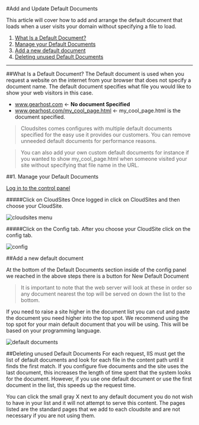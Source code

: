 #Add and Update Default Documents

This article will cover how to add and arrange the default document that loads when a user visits your domain without specifying a file to load.

1. [What Is a Default Document?](https://www.gearhost.com/documentation/manage-default-documents#user-content-what-is-a-default-document?)
2. [Manage your Default Documents](https://www.gearhost.com/documentation/manage-default-documents#user-content-manage-your-default-documents)
3. [Add a new default document](https://www.gearhost.com/documentation/manage-default-documents#user-content-add-a-new-default-document)
4. [Deleting unused Default Documents](https://www.gearhost.com/documentation/manage-default-documents#user-content-deleting-unused-default-documents)



***

##What Is a Default Document?
The Default document is used when you request a website on the internet from your browser that does not specify a document name. The default document specifies what file you would like to show your web visitors in this case.   

- www.gearhost.com <- **No document Specified**
- www.gearhost.com/my_cool_page.html <- my_cool_page.html is the document specified.

>Cloudsites comes configures with multiple default documents specified for the easy use it provides our customers. You can remove unneeded default documents for performance reasons.  

>You can also add your own custom default documents for instance if you wanted to show my_cool_page.html when someone visited your site without specifying that file name in the URL.


##1. Manage your Default Documents
 
[Log in to the control panel][Login-Link]

#####Click on CloudSites
Once logged in click on CloudSites and then choose your CloudSite.

![cloudsites menu][menu-cloudsites]

#####Click on the Config tab.
After you choose your CloudSite click on the config tab. 

![config][tab-config]

##Add a new default document

At the bottom of the Default Documents section inside of the config panel we reached in the above steps there is a button for New Default Document

>It is important to note that the web server will look at these in order so any document nearest the top will be served on down the list to the bottom.

If you need to raise a site higher in the document list you can cut and paste the document you need higher into the top spot.  We recommend using the top spot for your main default document that you will be using.  This will be based on your programming language.

![default documents][default-documents]

##Deleting unused Default Documents
For each request, IIS must get the list of default documents and look for each file in the content path until it finds the first match. If you configure five documents and the site uses the last document, this increases the length of time spent that the system looks for the document. However, if you use one default document or use the first document in the list, this speeds up the request time.

You can click the small gray X next to any default document you do not wish to have in your list and it will not attempt to serve this content.  The pages listed are the standard pages that we add to each cloudsite and are not necessary if you are not using them.


[gearhost]: https://my.gearhost.com

[Login-Link]:https://my.gearhost.com/Account/Login


[default-documents]: https://raw.githubusercontent.com/GearHost/docs/master/Images/default-documents.png
[menu-cloudsites]: https://raw.githubusercontent.com/GearHost/docs/master/Images/menu-cloudsites.png
[login]: https://raw.githubusercontent.com/GearHost/docs/master/Images/login.png
[tab-config]: https://raw.githubusercontent.com/GearHost/docs/master/Images/tab-config.png
